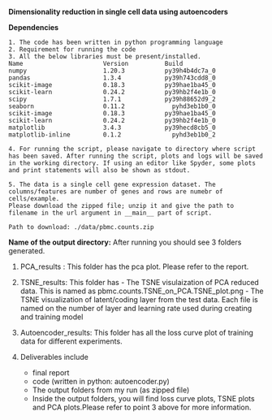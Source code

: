 

**Dimensionality reduction in single cell data using autoencoders**


**Dependencies**
```
1. The code has been written in python programming language
2. Requirement for running the code
3. All the below libraries must be present/installed.
Name                      Version          Build
numpy                     1.20.3           py39h4b4dc7a_0
pandas                    1.3.4            py39h743cdd8_0
scikit-image              0.18.3           py39hae1ba45_0  
scikit-learn              0.24.2           py39hb2f4e1b_0  
scipy                     1.7.1            py39h88652d9_2  
seaborn                   0.11.2             pyhd3eb1b0_0  
scikit-image              0.18.3           py39hae1ba45_0  
scikit-learn              0.24.2           py39hb2f4e1b_0  
matplotlib                3.4.3            py39hecd8cb5_0  
matplotlib-inline         0.1.2              pyhd3eb1b0_2 

4. For running the script, please navigate to directory where script has been saved. After running the script, plots and logs will be saved in the working directory. If using an editor like Spyder, some plots and print statements will also be shown as stdout.

5. The data is a single cell gene expression dataset. The columns/features are number of genes and rows are numebr of cells/example.
Please download the zipped file; unzip it and give the path to filename in the url argument in __main__ part of script.  

Path to download: ./data/pbmc.counts.zip 
```

**Name of the output directory:**
After running you should see 3 folders generated. 
1. PCA_results : This folder has the pca plot. Please refer to the report.
2. TSNE_results: This folder has 
	       - The TSNE visulaization of PCA reduced data. This is named as pbmc.counts.TSNE_on_PCA.TSNE_plot.png
               - The TSNE visualization of latent/coding layer from the test data. Each file is named on the number of layer and learning rate used during creating and training model

3. Autoencoder_results: This folder has all the loss curve plot of training data for different experiments.


4. Deliverables include
   - final report
   - code (written in python: autoencoder.py)
   - The output folders from my run (as zipped file)
   - Inside the output folders, you will find loss curve plots, TSNE plots and PCA plots.Please refer to point 3 above for more information.
